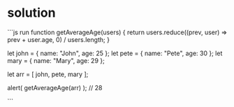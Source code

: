 # solution

\`\`\`js run function getAverageAge\(users\) { return users.reduce\(\(prev, user\) =&gt; prev + user.age, 0\) / users.length; }

let john = { name: "John", age: 25 }; let pete = { name: "Pete", age: 30 }; let mary = { name: "Mary", age: 29 };

let arr = \[ john, pete, mary \];

alert\( getAverageAge\(arr\) \); // 28

\`\`\`

